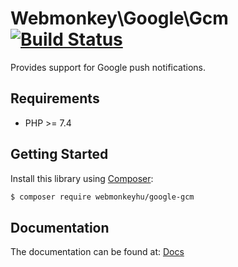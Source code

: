 Webmonkey\Google\Gcm [![Build Status](https://api.travis-ci.org/webmonkeyhu/Google_Gcm.svg?branch=develop)](https://travis-ci.org/webmonkeyhu/Google_Gcm)
================================

Provides support for Google push notifications.

## Requirements

* PHP >= 7.4

## Getting Started

Install this library using [Composer](http://getcomposer.org):

```bash
$ composer require webmonkeyhu/google-gcm
```

## Documentation

The documentation can be found at: [Docs](docs/documentation.md)
